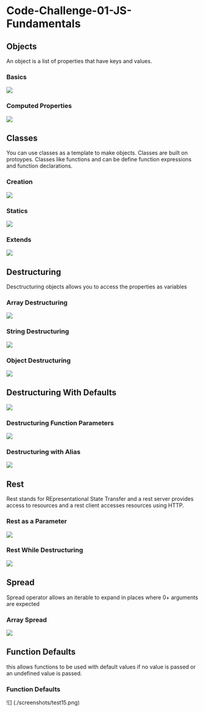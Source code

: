 # Code-Challenge-01-JS-Fundamentals

## Objects
An object is a list of properties that have keys and values. 
### Basics 
![](./screenshots/test1.png)
### Computed Properties 
![](./screenshots/test2.png)

## Classes
You can use classes as a template to make objects. Classes are built on protoypes. Classes like functions and can be define function expressions and function declarations.
### Creation
![](./screenshots/test3.png)
### Statics
![](./screenshots/test4.png)
### Extends
![](./screenshots/test5.png)

## Destructuring
Desctructuring objects allows you to access the properties as variables
### Array Destructuring
![](./screenshots/test6.png)
### String Destructuring
![](./screenshots/test7.png)
### Object Destructuring
![](./screenshots/test8.png)
## Destructuring With Defaults
![](./screenshots/test9.png)
### Destructuring Function Parameters
![](./screenshots/test10.png)
### Destructuring with Alias
![](./screenshots/test11.png)

## Rest
Rest stands for REpresentational State Transfer and a rest server provides access to resources and a rest client accesses resources using HTTP.
### Rest as a Parameter
![](./screenshots/test12.png)
### Rest While Destructuring
![](./screenshots/test13.png)

## Spread
Spread operator allows an iterable to expand in places where 0+ arguments are expected 
### Array Spread
![](./screenshots/test14.png)

## Function Defaults 
this allows functions to be used with default values if no value is passed or an undefined value is passed. 
### Function Defaults
![] (./screenshots/test15.png)